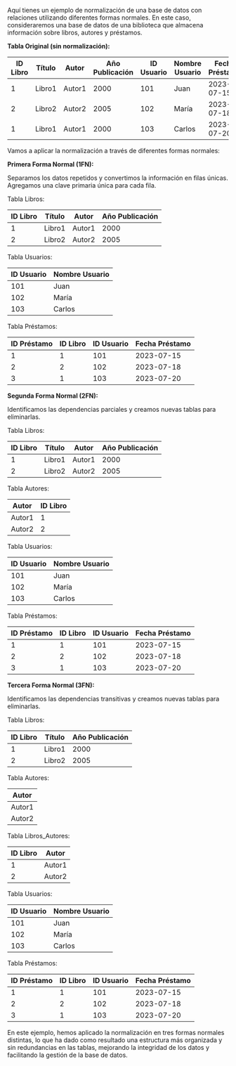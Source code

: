 Aquí tienes un ejemplo de normalización de una base de datos con relaciones utilizando diferentes formas normales. En este caso, consideraremos una base de datos de una biblioteca que almacena información sobre libros, autores y préstamos.

**Tabla Original (sin normalización):**

| ID Libro | Título           | Autor          | Año Publicación | ID Usuario | Nombre Usuario | Fecha Préstamo |
|----------|------------------|----------------|-----------------|------------|----------------|----------------|
| 1        | Libro1           | Autor1         | 2000            | 101        | Juan           | 2023-07-15     |
| 2        | Libro2           | Autor2         | 2005            | 102        | María          | 2023-07-18     |
| 1        | Libro1           | Autor1         | 2000            | 103        | Carlos         | 2023-07-20     |

Vamos a aplicar la normalización a través de diferentes formas normales:

**Primera Forma Normal (1FN):**

Separamos los datos repetidos y convertimos la información en filas únicas. Agregamos una clave primaria única para cada fila.

Tabla Libros:

| ID Libro | Título           | Autor          | Año Publicación |
|----------|------------------|----------------|-----------------|
| 1        | Libro1           | Autor1         | 2000            |
| 2        | Libro2           | Autor2         | 2005            |

Tabla Usuarios:

| ID Usuario | Nombre Usuario |
|------------|----------------|
| 101        | Juan           |
| 102        | María          |
| 103        | Carlos         |

Tabla Préstamos:

| ID Préstamo | ID Libro | ID Usuario | Fecha Préstamo |
|-------------|----------|------------|----------------|
| 1           | 1        | 101        | 2023-07-15     |
| 2           | 2        | 102        | 2023-07-18     |
| 3           | 1        | 103        | 2023-07-20     |

**Segunda Forma Normal (2FN):**

Identificamos las dependencias parciales y creamos nuevas tablas para eliminarlas.

Tabla Libros:

| ID Libro | Título           | Autor          | Año Publicación |
|----------|------------------|----------------|-----------------|
| 1        | Libro1           | Autor1         | 2000            |
| 2        | Libro2           | Autor2         | 2005            |

Tabla Autores:

| Autor    | ID Libro |
|----------|----------|
| Autor1   | 1        |
| Autor2   | 2        |

Tabla Usuarios:

| ID Usuario | Nombre Usuario |
|------------|----------------|
| 101        | Juan           |
| 102        | María          |
| 103        | Carlos         |

Tabla Préstamos:

| ID Préstamo | ID Libro | ID Usuario | Fecha Préstamo |
|-------------|----------|------------|----------------|
| 1           | 1        | 101        | 2023-07-15     |
| 2           | 2        | 102        | 2023-07-18     |
| 3           | 1        | 103        | 2023-07-20     |

**Tercera Forma Normal (3FN):**

Identificamos las dependencias transitivas y creamos nuevas tablas para eliminarlas.

Tabla Libros:

| ID Libro | Título           | Año Publicación |
|----------|------------------|-----------------|
| 1        | Libro1           | 2000            |
| 2        | Libro2           | 2005            |

Tabla Autores:

| Autor    |
|----------|
| Autor1   |
| Autor2   |

Tabla Libros_Autores:

| ID Libro | Autor    |
|----------|----------|
| 1        | Autor1   |
| 2        | Autor2   |

Tabla Usuarios:

| ID Usuario | Nombre Usuario |
|------------|----------------|
| 101        | Juan           |
| 102        | María          |
| 103        | Carlos         |

Tabla Préstamos:

| ID Préstamo | ID Libro | ID Usuario | Fecha Préstamo |
|-------------|----------|------------|----------------|
| 1           | 1        | 101        | 2023-07-15     |
| 2           | 2        | 102        | 2023-07-18     |
| 3           | 1        | 103        | 2023-07-20     |

En este ejemplo, hemos aplicado la normalización en tres formas normales distintas, lo que ha dado como resultado una estructura más organizada y sin redundancias en las tablas, mejorando la integridad de los datos y facilitando la gestión de la base de datos.
